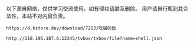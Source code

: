 以下源自网络，仅供学习交流使用，如有侵权请联系删除。
用户请自行甄别其合法性，本站不对内容负责。

```
https://d.kstore.dev/download/7213/吃猫的鱼
```
```
http://118.195.187.6:12345/tvbox/tvbox/file?name=shell.json
```
